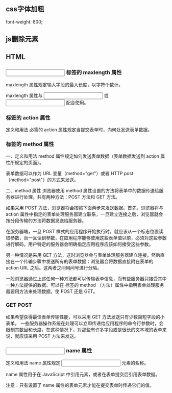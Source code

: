 ## css字体加粗

font-weight: 800;

## js删除元素

<script>
$("button").click(function(){
    //获取父级
  $("p").remove();
});
</script>

## HTML

### <input> 标签的 maxlength 属性

maxlength 属性规定输入字段的最大长度，以字符个数计。

maxlength 属性与 <input type="text"> 或 <input type="password"> 配合使用。
### <form> 标签的 action 属性

定义和用法
必需的 action 属性规定当提交表单时，向何处发送表单数据。

### <form> 标签的 method 属性
一、定义和用法
method 属性规定如何发送表单数据（表单数据发送到 action 属性所规定的页面）。

表单数据可以作为 URL 变量（method="get"）或者 HTTP post （method="post"）的方式来发送。

二、method 属性
浏览器使用 method 属性设置的方法将表单中的数据传送给服务器进行处理。共有两种方法：POST 方法和 GET 方法。

如果采用 POST 方法，浏览器将会按照下面两步来发送数据。首先，浏览器将与 action 属性中指定的表单处理服务器建立联系，一旦建立连接之后，浏览器就会按分段传输的方法将数据发送给服务器。

在服务器端，一旦 POST 样式的应用程序开始执行时，就应该从一个标志位置读取参数，而一旦读到参数，在应用程序能够使用这些表单值以前，必须对这些参数进行解码。用户特定的服务器会明确指定应用程序应该如何接受这些参数。

另一种情况是采用 GET 方法，这时浏览器会与表单处理服务器建立连接，然后直接在一个传输步骤中发送所有的表单数据：浏览器会将数据直接附在表单的 action URL 之后。这两者之间用问号进行分隔。

一般浏览器通过上述任何一种方法都可以传输表单信息，而有些服务器只接受其中一种方法提供的数据。可以在 <form> 标签的 method （方法）属性中指明表单处理服务器要用方法来处理数据，使 POST 还是 GET。

### GET POST
如果希望获得最佳表单传输性能，可以采用 GET 方法发送只有少数简短字段的小表单。
一些服务器操作系统在处理可以立即传递给应用程序的命令行参数时，会限制其数目和长度，在这种情况下，对那些有许多字段或是很长的文本域的表单来说，就应该采用 POST 方法来发送。

### <input> name 属性

定义和用法
name 属性规定 <input> 元素的名称。

name 属性用于在 JavaScript 中引用元素，或者在表单提交后引用表单数据。

注意：只有设置了 name 属性的表单元素才能在提交表单时传递它们的值。